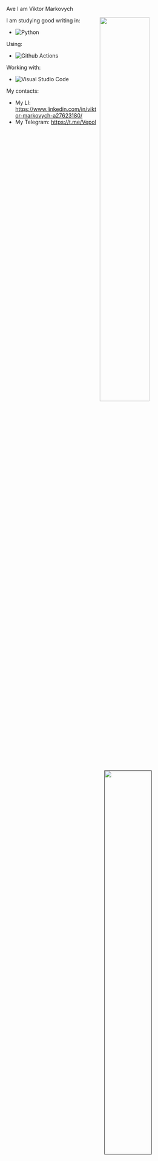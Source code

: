 Ave I am Viktor Markovych

[<img align="right" width="51%" src="https://github-readme-stats.vercel.app/api?username=ViktorMarkovych&show_icons=true&icon_color=CE1D2D&text_color=718096&bg_color=ffffff&hide_title=true" />](https://metrics.lecoq.io/imp2002?template=classic)

I am studying good writing in:
* ![Python](https://img.shields.io/badge/Python-14354C?style=for-the-badge&logo=python&logoColor=white)
[<img align="right" width="51%" src="https://github-readme-stats.vercel.app/api/top-langs/?username=ViktorMarkovych&layout=compact" />]()

Using:
* ![Github Actions](http://img.shields.io/badge/-Github%20Actions-2088FF?style=for-the-badge&logo=github-actions&logoColor=ffffff)


Working with:
* ![Visual Studio Code](https://img.shields.io/badge/Visual%20Studio%20Code-0078d7.svg?style=for-the-badge&logo=visual-studio-code&logoColor=white)



My contacts:
* My LI: https://www.linkedin.com/in/viktor-markovych-a27623180/
* My Telegram: https://t.me/Vepol
